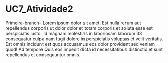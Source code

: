 # UC7_Atividade2

Primeira-branch- Lorem ipsum dolor sit amet. Est nulla rerum aut repellendus corporis ut dolor dolor et totam corporis et soluta esse est perspiciatis iusto. Id magnam molestias in laboriosam laborum 33 consequatur culpa nam fugit dolore in perspiciatis voluptas et velit veritatis. Est omnis incidunt est quos accusamus eos dolor provident sed veniam quod! Ad tempore Quis eos impedit dicta id necessitatibus distinctio et sunt repellendus et consequuntur omnis.

